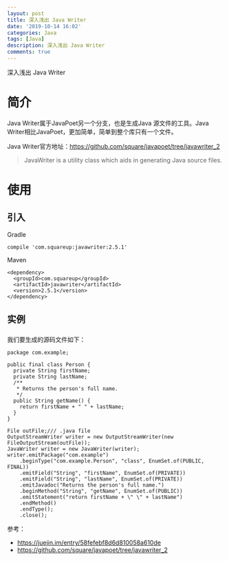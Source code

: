 ```yaml
---
layout: post
title: 深入浅出 Java Writer
date: '2019-10-14 16:02'
categories: Java
tags: [Java]
description: 深入浅出 Java Writer
comments: true
---
```


深入浅出 Java Writer

# 简介

Java Writer属于JavaPoet另一个分支，也是生成Java 源文件的工具。Java Writer相比JavaPoet，更加简单，简单到整个库只有一个文件。

Java Writer官方地址：https://github.com/square/javapoet/tree/javawriter_2

> JavaWriter is a utility class which aids in generating Java source files.
> 

# 使用

## 引入

Gradle
```
compile 'com.squareup:javawriter:2.5.1'
```
Maven
```
<dependency>
  <groupId>com.squareup</groupId>
  <artifactId>javawriter</artifactId>
  <version>2.5.1</version>
</dependency>
```

## 实例

### 

我们要生成的源码文件如下：
```
package com.example;

public final class Person {
  private String firstName;
  private String lastName;
  /**
   * Returns the person's full name.
   */
  public String getName() {
    return firstName + " " + lastName;
  }
}
```

```
File outFile;/// .java file
OutputStreamWriter writer = new OutputStreamWriter(new FileOutputStream(outFile));
JavaWriter writer = new JavaWriter(writer);
writer.emitPackage("com.example")
    .beginType("com.example.Person", "class", EnumSet.of(PUBLIC, FINAL))
    .emitField("String", "firstName", EnumSet.of(PRIVATE))
    .emitField("String", "lastName", EnumSet.of(PRIVATE))
    .emitJavadoc("Returns the person's full name.")
    .beginMethod("String", "getName", EnumSet.of(PUBLIC))
    .emitStatement("return firstName + \" \" + lastName")
    .endMethod()
    .endType();
    .close();
```


参考：
- https://juejin.im/entry/58fefebf8d6d810058a610de
- https://github.com/square/javapoet/tree/javawriter_2
